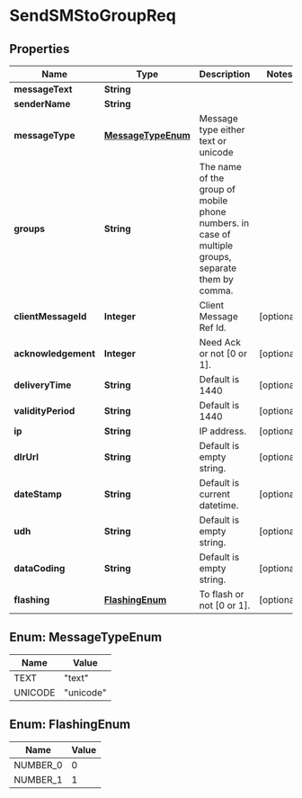 
# SendSMStoGroupReq

## Properties
Name | Type | Description | Notes
------------ | ------------- | ------------- | -------------
**messageText** | **String** |  | 
**senderName** | **String** |  | 
**messageType** | [**MessageTypeEnum**](#MessageTypeEnum) | Message type either text or unicode | 
**groups** | **String** | The name of the group of mobile phone numbers. in case of multiple groups, separate them by comma. | 
**clientMessageId** | **Integer** | Client Message Ref Id. |  [optional]
**acknowledgement** | **Integer** | Need Ack or not [0 or 1]. |  [optional]
**deliveryTime** | **String** | Default is 1440 |  [optional]
**validityPeriod** | **String** | Default is 1440 |  [optional]
**ip** | **String** | IP address. |  [optional]
**dlrUrl** | **String** | Default is empty string. |  [optional]
**dateStamp** | **String** | Default is current datetime. |  [optional]
**udh** | **String** | Default is empty string. |  [optional]
**dataCoding** | **String** | Default is empty string. |  [optional]
**flashing** | [**FlashingEnum**](#FlashingEnum) | To flash or not [0 or 1]. |  [optional]


<a name="MessageTypeEnum"></a>
## Enum: MessageTypeEnum
Name | Value
---- | -----
TEXT | &quot;text&quot;
UNICODE | &quot;unicode&quot;


<a name="FlashingEnum"></a>
## Enum: FlashingEnum
Name | Value
---- | -----
NUMBER_0 | 0
NUMBER_1 | 1



